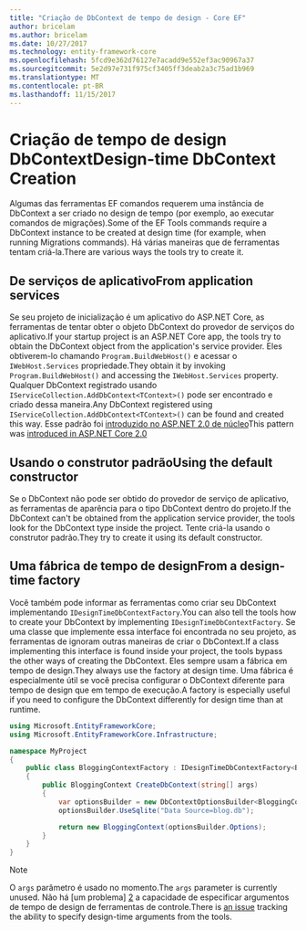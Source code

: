 ```yaml
---
title: "Criação de DbContext de tempo de design - Core EF"
author: bricelam
ms.author: bricelam
ms.date: 10/27/2017
ms.technology: entity-framework-core
ms.openlocfilehash: 5fcd9e362d76127e7acadd9e552ef3ac90967a37
ms.sourcegitcommit: 5e2d97e731f975cf3405ff3deab2a3c75ad1b969
ms.translationtype: MT
ms.contentlocale: pt-BR
ms.lasthandoff: 11/15/2017
---
```

<a name="design-time-dbcontext-creation"></a><span data-ttu-id="ca46e-102">Criação de tempo de design DbContext</span><span class="sxs-lookup"><span data-stu-id="ca46e-102">Design-time DbContext Creation</span></span>
==============================
<span data-ttu-id="ca46e-103">Algumas das ferramentas EF comandos requerem uma instância de DbContext a ser criado no design de tempo (por exemplo, ao executar comandos de migrações).</span><span class="sxs-lookup"><span data-stu-id="ca46e-103">Some of the EF Tools commands require a DbContext instance to be created at design time (for example, when running Migrations commands).</span></span> <span data-ttu-id="ca46e-104">Há várias maneiras que de ferramentas tentam criá-la.</span><span class="sxs-lookup"><span data-stu-id="ca46e-104">There are various ways the tools try to create it.</span></span>

<a name="from-application-services"></a><span data-ttu-id="ca46e-105">De serviços de aplicativo</span><span class="sxs-lookup"><span data-stu-id="ca46e-105">From application services</span></span>
-------------------------
<span data-ttu-id="ca46e-106">Se seu projeto de inicialização é um aplicativo do ASP.NET Core, as ferramentas de tentar obter o objeto DbContext do provedor de serviços do aplicativo.</span><span class="sxs-lookup"><span data-stu-id="ca46e-106">If your startup project is an ASP.NET Core app, the tools try to obtain the DbContext object from the application's service provider.</span></span> <span data-ttu-id="ca46e-107">Eles obtiverem-lo chamando `Program.BuildWebHost()` e acessar o `IWebHost.Services` propriedade.</span><span class="sxs-lookup"><span data-stu-id="ca46e-107">They obtain it by invoking `Program.BuildWebHost()` and accessing the `IWebHost.Services` property.</span></span> <span data-ttu-id="ca46e-108">Qualquer DbContext registrado usando `IServiceCollection.AddDbContext<TContext>()` pode ser encontrado e criado dessa maneira.</span><span class="sxs-lookup"><span data-stu-id="ca46e-108">Any DbContext registered using `IServiceCollection.AddDbContext<TContext>()` can be found and created this way.</span></span> <span data-ttu-id="ca46e-109">Esse padrão foi [introduzido no ASP.NET 2.0 de núcleo][1]</span><span class="sxs-lookup"><span data-stu-id="ca46e-109">This pattern was [introduced in ASP.NET Core 2.0][1]</span></span>

<a name="using-the-default-constructor"></a><span data-ttu-id="ca46e-110">Usando o construtor padrão</span><span class="sxs-lookup"><span data-stu-id="ca46e-110">Using the default constructor</span></span>
-----------------------------
<span data-ttu-id="ca46e-111">Se o DbContext não pode ser obtido do provedor de serviço de aplicativo, as ferramentas de aparência para o tipo DbContext dentro do projeto.</span><span class="sxs-lookup"><span data-stu-id="ca46e-111">If the DbContext can't be obtained from the application service provider, the tools look for the DbContext type inside the project.</span></span> <span data-ttu-id="ca46e-112">Tente criá-la usando o construtor padrão.</span><span class="sxs-lookup"><span data-stu-id="ca46e-112">They try to create it using its default constructor.</span></span>

<a name="from-a-design-time-factory"></a><span data-ttu-id="ca46e-113">Uma fábrica de tempo de design</span><span class="sxs-lookup"><span data-stu-id="ca46e-113">From a design-time factory</span></span>
--------------------------
<span data-ttu-id="ca46e-114">Você também pode informar as ferramentas como criar seu DbContext implementando `IDesignTimeDbContextFactory`.</span><span class="sxs-lookup"><span data-stu-id="ca46e-114">You can also tell the tools how to create your DbContext by implementing `IDesignTimeDbContextFactory`.</span></span> <span data-ttu-id="ca46e-115">Se uma classe que implemente essa interface foi encontrada no seu projeto, as ferramentas de ignoram outras maneiras de criar o DbContext.</span><span class="sxs-lookup"><span data-stu-id="ca46e-115">If a class implementing this interface is found inside your project, the tools bypass the other ways of creating the DbContext.</span></span>
<span data-ttu-id="ca46e-116">Eles sempre usam a fábrica em tempo de design.</span><span class="sxs-lookup"><span data-stu-id="ca46e-116">They always use the factory at design time.</span></span> <span data-ttu-id="ca46e-117">Uma fábrica é especialmente útil se você precisa configurar o DbContext diferente para tempo de design que em tempo de execução.</span><span class="sxs-lookup"><span data-stu-id="ca46e-117">A factory is especially useful if you need to configure the DbContext differently for design time than at runtime.</span></span>

``` csharp
using Microsoft.EntityFrameworkCore;
using Microsoft.EntityFrameworkCore.Infrastructure;

namespace MyProject
{
    public class BloggingContextFactory : IDesignTimeDbContextFactory<BloggingContext>
    {
        public BloggingContext CreateDbContext(string[] args)
        {
            var optionsBuilder = new DbContextOptionsBuilder<BloggingContext>();
            optionsBuilder.UseSqlite("Data Source=blog.db");

            return new BloggingContext(optionsBuilder.Options);
        }
    }
}
```

> [!NOTE]
> <span data-ttu-id="ca46e-118">O `args` parâmetro é usado no momento.</span><span class="sxs-lookup"><span data-stu-id="ca46e-118">The `args` parameter is currently unused.</span></span> <span data-ttu-id="ca46e-119">Não há [um problema] [ 2] a capacidade de especificar argumentos de tempo de design de ferramentas de controle.</span><span class="sxs-lookup"><span data-stu-id="ca46e-119">There is [an issue][2] tracking the ability to specify design-time arguments from the tools.</span></span>

  [1]: https://docs.microsoft.com/aspnet/core/migration/1x-to-2x/#update-main-method-in-programcs
  [2]: https://github.com/aspnet/EntityFrameworkCore/issues/8332
